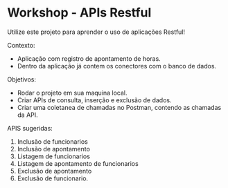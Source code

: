 # Workshop - APIs Restful
Utilize este projeto para aprender o uso de aplicações Restful!

Contexto:
- Aplicação com registro de apontamento de horas.
- Dentro da aplicação já contem os conectores com o banco de dados.

Objetivos:
- Rodar o projeto em sua maquina local.
- Criar APIs de consulta, inserção e exclusão de dados.
- Criar uma coletanea de chamadas no Postman, contendo as chamadas da API.

APIS sugeridas:
1. Inclusão de funcionarios
3. Inclusão de apontamento
4. Listagem de funcionarios
5. Listagem de apontamento de funcionarios
6. Exclusão de apontamento
7. Exclusão de funcionario.

